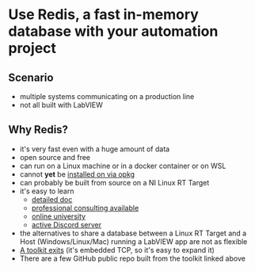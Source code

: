 # Use Redis, a fast in-memory database with your automation project

## Scenario

- multiple systems communicating on a production line
- not all built with LabVIEW

## Why Redis?

- it's very fast even with a huge amount of data
- open source and free
- can run on a Linux machine or in a docker container or on WSL
- cannot **yet** be [installed on via opkg](https://forums.ni.com/t5/LabVIEW-Real-Time-Idea-Exchange/Make-Redis-available-via-opkg/idi-p/4412352)
- can probably be built from source on a NI Linux RT Target
- it's easy to learn
  - [detailed doc](https://redis.io/docs/latest/)
  - [professional consulting available](https://redis.io/services/professional-services/)
  - [online university](https://university.redis.io/academy)
  - [active Discord server](https://redis.io/learn/community/discord)
- the alternatives to share a database between a Linux RT Target and a Host (Windows/Linux/Mac) running a LabVIEW app are not as flexible
- [A toolkit exits](https://forums.ni.com/t5/Example-Code/REDIS-database-LabVIEW-toolkit/ta-p/3508602) (it's embedded TCP, so it's easy to expand it)
- There are a few GitHub public repo built from the toolkit linked above
